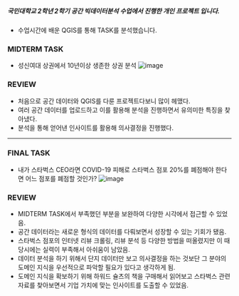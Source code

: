 ##### 국민대학교 2학년 2학기 공간 빅데이터분석 수업에서 진행한 개인 프로젝트 입니다.

- 수업시간에 배운 QGIS를 통해 TASK를 분석했습니다.

### MIDTERM TASK
- 성신여대 상권에서 10년이상 생존한 상권 분석
![image](https://user-images.githubusercontent.com/103553532/200586850-c50dc784-66f2-4b75-9a4c-788682778a93.png)


### REVIEW
- 처음으로 공간 데이터와 QGIS를 다룬 프로젝트다보니 많이 헤맸다.
- 여러 공간 데이터를 업로드하고 이를 활용해 분석을 진행하면서 유의미한 특징을 찾아냈다.
- 분석을 통해 얻어낸 인사이트를 활용해 의사결정을 진행했다.

-----------------------------------------------------------------------------------------
### FINAL TASK
- 내가 스타벅스 CEO라면 COVID-19 피해로 스타벅스 점포 20%를 폐점해야 한다면 어느 점포를 폐점할 것인가?
![image](https://user-images.githubusercontent.com/103553532/200587512-bf5099ca-9e1f-4d81-b388-b79c96caf80e.png)

### REVIEW
- MIDTERM TASK에서 부족했던 부분을 보완하여 다양한 시각에서 접근할 수 있었음.
- 공간 데이터라는 새로운 형식의 데이터를 다뤄보면서 성장할 수 있는 기회가 됐음.
- 스타벅스 점포의 인터넷 리뷰 크롤링, 리뷰 분석 등 다양한 방법을 떠올렸지만 이 때 당시에는 실력이 부족해서 아쉬움이 남았음.
- 데이터 분석을 하기 위해서 단지 데이터만 보고 의사결정을 하는 것보단 그 분야의 도메인 지식을 우선적으로 파악할 필요가 있다고 생각하게 됨.
- 도메인 지식을 확보하기 위해 하워드 슐츠의 책을 구매해서 읽어보고 스타벅스 관련 자료를 찾아보면서 기업 가치에 맞는 인사이트를 도출할 수 있었음.
